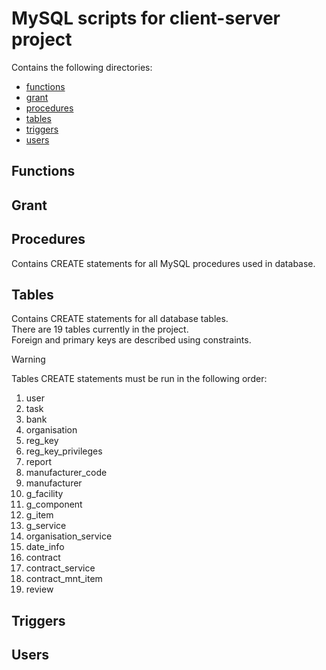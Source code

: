 # MySQL scripts for client-server project
Contains the following directories:
- [functions](#functions)
- [grant](#grant)
- [procedures](#procedures)
- [tables](#tables)
- [triggers](triggers)
- [users](#users)

## Functions
## Grant
## Procedures
Contains CREATE statements for all MySQL procedures used in database.

## Tables
Contains CREATE statements for all database tables.  
There are 19 tables currently in the project.  
Foreign and primary keys are described using constraints.

> [!WARNING]
> Tables CREATE statements must be run in the following order:
> 1. user 
> 2. task
> 3. bank
> 4. organisation
> 5. reg_key
> 6. reg_key_privileges
> 7. report
> 8. manufacturer_code
> 9. manufacturer
> 10. g_facility
> 11. g_component
> 12. g_item
> 13. g_service
> 14. organisation_service
> 15. date_info
> 16. contract
> 17. contract_service
> 18. contract_mnt_item
> 19. review

## Triggers
## Users
